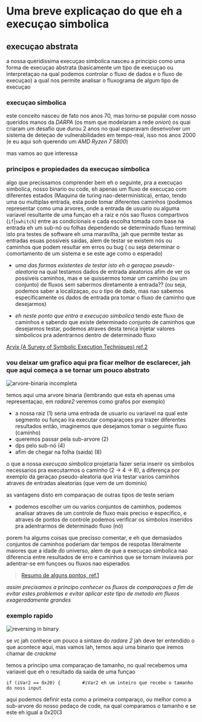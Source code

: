 # Uma breve explicaçao do que eh a execuçao simbolica
## execuçao abstrata
a nossa queridissima execuçao simbolica nasceu a principio como uma forma de execuçao abstrata (basicamente um tipo de execuçao ou interpretaçao na qual podemos controlar o fluxo de dados e o fluxo de execuçao) 
a qual nos permite analisar o fluxograma de algum tipo de execuçao

### execuçao simbolica
este conceito nasceu de fato nos anos 70, mas tornu-se popular com nosso queridos manos da *DARPA* (os msm que modelaram a rede _onion_) os quai criaram um desafio que durou 2 anos 
no qual esperavam desenvolver um sistema de deteçao de vulnerabilidades em tempo-real, isso nos anos 2000 (e eu aqui soh querendo um _AMD Ryzen 7 5800_)

mas vamos ao que interessa

### principos e propiedades da execuçao simbolica

algo que precissamos comprender bem eh o seguinte, pra a execuçao simbolica, nosso binario ou code, eh apenas um fluxo de execuçao com diferentes estados (Maquina de turing nao-deterministica), entao, tendo uma ou multiplas entrada, esta pode tomar diferentes caminhos (podemos representar como uma arvores, onde a entrada de usuario ou alguma variavel resultante de uma funçao eh a raiz e nós sao fluxos compartivos (`if`|`swhitch`) entre as condicionais e cada escolha tomada com base na entrada eh um sub-nó ou folhas dependendo se determinado fluxo termina) 
isto pra testes de software eh uma maravilha, jah que permite testar as entradas esuas possiveis saidas, alem de testar se existem nós ou caminhos que podem resultar em erros ou bug ( ou seja determinar o comortamento de um sistema e se este age como o esperado)

* *uma das formas existentes de testar isto eh a geraçao pseudo-aleatoria* na qual testamos dados de entrada aleatorios afim de ver os possiveis caminhos, mas e se quissermos tomar um caminho (ou um conjunto) de fluxos sem sabermos diretamente a entrada?? (ou seja, podemos saber a localizaçao, ou o tipo de dado, mas nao sabemos especificamente os dados de entrada pra tomar o fluxo de caminho que desejarmos)

* *eh neste ponto que entra a execuçao simbolica* tendo este fluxo de caminhos e sabendo que existe determinado conjunto de caminhos que desejarmos testar, podemos atraves desta tenica injetar valores simbolicos pra adentrarnos dentro de determinado fluxo

[Arvix (A Survey of Symbolic Execution Techniques) ref.2](https://arxiv.org/pdf/1610.00502.pdf)


### vou deixar um grafico aqui pra ficar melhor de esclarecer, jah que aqui começa a se tornar um pouco abstrato 

![arvore-binaria incompleta](https://github.com/exoForce01/execucao-simbolica_Angr/blob/main/binary-tree.png?raw=true)

temos aqui uma arvore binaria (lembrando que esta eh apenas uma representaçao, em *radare2* veremos como grafos por exemplo)

* a nossa raiz (1) seria uma entrada de usuario ou variavel na qual este segmento ou funçao ira executar comparaçoes pra trazer diferentes resultados
então, imaginemos que desejamos tomar o seguinte fluxo (caminho)
* queremos passar pela sub-arvore (2)
*  dps pelo sub-nó (4)
*  afim de chegar na folha (saida) (8)

o que a nossa *execuçao simbolica* projetaria fazer seria inserir os simbolos necessarios pra executarmos o caminho (2 -> 4 -> 8), a diferença por exemplo da geraçao pseudo-aleatoria que iria testar varios caminhos atraves de entradas aleatorias (que vem de um dominio)

as vantagens disto em comparaçao de outras tipos de teste seriam 

* podemos escolher um ou varios conjuntos de caminhos, podemos analisar atraves de um controle de fluxo mais preciso e especifico, e atraves de pontos de controle podemos verificar os simbolos inseridos pra adentrarmos de determinado fluxo (nó)

porem ha algums coisas que precisso comentar, e eh que demasiados conjuntos de caminhos poderiam dar tempos de respotas literalmente maiores que a idade do universo, alem de que a execuçao simbolica nao diferencia entre resultados de erro e caminhos que se tornam inviaveis por adentrar-se em funçoes ou fluxos nao esperados

> [Resumo de alguns pontos, ref.1](https://www.tutorialspoint.com/software_testing_dictionary/symbolic_execution.htm)

*assim precisamos a principo conhecer os fluxos de comparaçoes a fim de evitar estes problemas e evitar aplicar este tipo de metodo em fluxos exageradamente grandes*
  
### exemplo rapido 

![reversing in binary](https://github.com/exoForce01/execucao-simbolica_Angr/assets/138733317/214852da-bdaa-466e-a178-9b20e759b572)

se vc jah conhece um pouco a sintaxe do *radare 2* jah deve ter entendido o que acontece aqui, mas vamos lah, temos aqui uma binario que iremos chamar de *_crackme_*

temos a principo uma comparaçao de tamanho, no qual recebemos uma variavel que eh o resultado da saida de uma funçao 
```
if (iVar2 == 0x20) {        #iVar2 eh um inteiro que recebe o tamanho do noss input
```
aqui podemos definir esta como a primeira comparaço, ou melhor como a sub-arvore do nosso pedaço de code, na qual comparamos o tamanho e se este eh igual a 0x20(3


